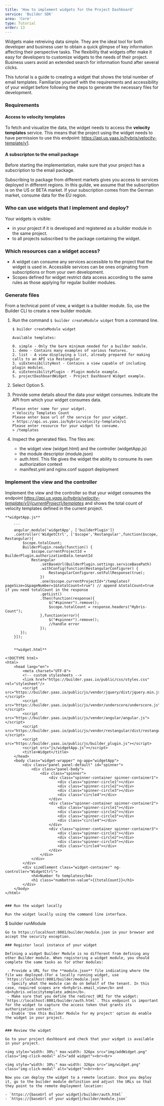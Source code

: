 ```yaml
---
title: 'How to implement widgets for the Project Dashboard'
service: 'Builder SDK'
area: 'Core'
type: Tutorial
order: 13
---
```


Widgets make retreiving data simple. They are the ideal tool for both developer and business user to obtain a quick glimpse of key information affecting their perspective tasks. The flexibility that widgets offer make it easy for developers to customize widgets to the needs of their project. Business users avoid an extended search for information found after several clicks.

This tutorial is a guide to creating a widget that shows the total number of email templates. Familiarize yourself with the requirements and accessibility of your widget before following the steps to generate the necessary files for development.

### Requirements

#### Access to velocity templates

To fetch and visualize the data, the widget needs to access the <b>velocity templates</b> service. This means that the project using the widget needs to have permission to use this endpoint:  https://api.us.yaas.io/hybris/velocity-template/v1.

#### A subscripton to the email package

Before starting the implementation, make sure that your project has a subscription to the email package.

Subscribing to package from different markets gives you access to services deployed in different regions. In this guilde, we assume that the subscription is on the US or BETA market. If your subscription comes from the German market, consume data for the EU region.

### Who can use widgets that I implement and deploy?

 Your widgets is visible: 

 - in your project if it is developed and registered as a builder module in the same project.
 - to all projects subscribed to the package containing the widget. 

### Which resources can a widget access?

 - A widget can consume any services accessible to the project that the widget is used in. Accessible services can be ones originating from subscriptions or from your own development.
 - Scopes defined for widget restrict data access according to the same rules as those applying for regular builder modules. 

### Generate files

From a technical point of view, a widget is a builder module. So, use the Builder CLI to create a new builder module. 

1. Run the command `$ builder createModule widget` from a command line.

    ```
    $ builder createModule widget

    Available templates:

    0. simple - Only the bare minimum needed for a builder module.
    1. demo - Contains many examples of various features.
    2. list - A view displaying a list, already prepared for making calls to an API via Restangular.
    3. uiExtensibilityHost - Contains a view capable of including plugin modules.
    4. uiExtensibilityPlugin - Plugin module example.
    5. projectDashboardWidget - Project Dashboard Widget example.
    ```

2. Select Option 5. 
3. Provide some details about the data your widget consumes.  Indicate the API from which your widget consumes data.

    ```
    Please enter name for your widget.
    > Velocity Templates Count
    Please enter base url of the service for your widget.
    > https://api.us.yaas.io/hybris/velocity-template/v1
    Please enter resource for your widget to consume.
    > /templates

    ```

4. Inspect the generated files. The files are:

     - the widget view (widget.html) and the controller (widgetApp.js) 
     - the module descriptor (module.json)
     - auth.html. This file gives the widget the ability to consume its own authorization context
     - manifest.yml and nginx.conf support deployment  

### Implement the view and the controller

Implement the view and the controller so that your widget consumes the endpoint _https://api.us.yaas.io/hybris/velocity-template/v1/{currentProject}/templates_ and shows the total count of velocity templates defined in the current project.

    **widgetApp.js**

        ```
        angular.module('widgetApp', ['builderPlugin'])
        .controller('WidgetCtrl', ['$scope','Restangular',function($scope, Restangular){
            $scope.totalCount;
            BuilderPlugin.ready(function() {
                $scope.currentProjectId = BuilderPlugin.authorizationData.tenantId
                Restangular
                    .setBaseUrl(BuilderPlugin.settings.serviceBasePath)
                    .withConfig(function(RestangularConfigurer) {
                        RestangularConfigurer.setFullResponse(true);
                    })
                    .one($scope.currentProjectId+"/templates?pageSize=1&pageNumber=1&totalCount=true") // append &totalCount=true if you need totalCount in the response
                    .getList()
                    .then(function(response){
                        $("#spinner").remove();
                        $scope.totalCount = response.headers("Hybris-Count");
                    },function(error){
                        $("#spinner").remove();
                        //handle error
                    }); 
           });
        }]);
```

    **widget.html**

```
    <!DOCTYPE html>
    <html>
        <head lang="en">
            <meta charset="UTF-8">
            <!-- custom stylesheets -->
            <link href="https://builder.yaas.io/public/css/styles.css" rel="stylesheet"/>
            <script src="https://builder.yaas.io/public/js/vendor/jquery/dist/jquery.min.js"></script>
            <script src="https://builder.yaas.io/public/js/vendor/underscore/underscore.js"></script>
            <script src="https://builder.yaas.io/public/js/vendor/angular/angular.js"></script>
            <script src="https://builder.yaas.io/public/js/vendor/restangular/dist/restangular.js"></script>
            <script src="https://builder.yaas.io/public/js/builder_plugin.js"></script>
            <script src="js/widgetApp.js"></script>
            <title>Widget</title>
        </head>
        <body class="widget-wrapper" ng-app="widgetApp">
            <div class="panel panel-default" id="spinner">
                <div class="panel-body">
                    <div class="spinner">
                        <div class="spinner-container spinner-container1">
                            <div class="spinner-circle1"></div>
                            <div class="spinner-circle2"></div>
                            <div class="spinner-circle3"></div>
                            <div class="circle4"></div>
                        </div>
                        <div class="spinner-container spinner-container2">
                            <div class="spinner-circle1"></div>
                            <div class="spinner-circle2"></div>
                            <div class="spinner-circle3"></div>
                            <div class="circle4"></div>
                        </div>
                        <div class="spinner-container spinner-container3">
                            <div class="spinner-circle1"></div>
                            <div class="spinner-circle2"></div>
                            <div class="spinner-circle3"></div>
                            <div class="circle4"></div>
                        </div>
                    </div>
                </div>
            </div>
            <div sizeElement class="widget-container" ng-controller="WidgetCtrl">
                <h4>Number fo templates</h4>
                <h1 class="numbotron-value">{{totalCount}}</h1>
            </div>
        </body>
    </html>

```

### Run the widget locally

Run the widget locally using the command line interface.

```
$ builder runModule

```
Go to https://localhost:8081/builder/module.json in your browser and accept the security exception. 

### Register local instance of your widget

Defining a widget Builder Module is no different from defining any other Builder module. When registering a widget module, you should complete the same tasks as for other modules:

 - Provide a URL for the **module.json** file indicating where the file was deployed.(For a locally running widget, use `https://localhost:8081/builder/module.json`)
 - Specify what the module can do on behalf of the tenant. In this case, required scopes are <b>hybris.email_view</b> and <b>hybris.velocitytemplate_admin</b>.
 - Make sure that you define the redirect URI for the widget: `https://localhost:8081/builder/auth.html`. This endpoint is important for the widget to capture the access token that grants its authorization context.
 - Enable 'Use this Builder Module for my project' option do enable the widget in your project.


### Review the widget

Go to your project dashboard and check that your widget is available in your project.

<img style="width: 30%;" max-width: 326px src="img/addWidget.png" class="img-click-modal" alt="add widget"><br><br>

<img style="width: 30%;" max-width: 326px src="img/widget.png" class="img-click-modal" alt="widget"><br><br>

Now you can deploy the widget to a remote location. Once you deploy it, go to the builder module definition and adjust the URLs so that they point to the remote deployment location:

- `https://{baseUrl of your widget}/builder/auth.html`
- `https://{baseUrl of your widget}/builder/module.json`



